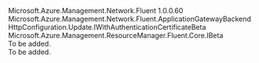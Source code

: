 <Type Name="IWithAuthenticationCertificate" FullName="Microsoft.Azure.Management.Network.Fluent.ApplicationGatewayBackendHttpConfiguration.Update.IWithAuthenticationCertificate">
  <TypeSignature Language="C#" Value="public interface IWithAuthenticationCertificate : Microsoft.Azure.Management.Network.Fluent.ApplicationGatewayBackendHttpConfiguration.Update.IWithAuthenticationCertificateBeta, Microsoft.Azure.Management.ResourceManager.Fluent.Core.IBeta" />
  <TypeSignature Language="ILAsm" Value=".class public interface auto ansi abstract IWithAuthenticationCertificate implements class Microsoft.Azure.Management.Network.Fluent.ApplicationGatewayBackendHttpConfiguration.Update.IWithAuthenticationCertificateBeta, class Microsoft.Azure.Management.ResourceManager.Fluent.Core.IBeta" />
  <TypeSignature Language="DocId" Value="T:Microsoft.Azure.Management.Network.Fluent.ApplicationGatewayBackendHttpConfiguration.Update.IWithAuthenticationCertificate" />
  <TypeSignature Language="VB.NET" Value="Public Interface IWithAuthenticationCertificate&#xA;Implements IBeta, IWithAuthenticationCertificateBeta" />
  <TypeSignature Language="F#" Value="type IWithAuthenticationCertificate = interface&#xA;    interface IWithAuthenticationCertificateBeta&#xA;    interface IBeta" />
  <AssemblyInfo>
    <AssemblyName>Microsoft.Azure.Management.Network.Fluent</AssemblyName>
    <AssemblyVersion>1.0.0.60</AssemblyVersion>
  </AssemblyInfo>
  <Interfaces>
    <Interface>
      <InterfaceName>Microsoft.Azure.Management.Network.Fluent.ApplicationGatewayBackendHttpConfiguration.Update.IWithAuthenticationCertificateBeta</InterfaceName>
    </Interface>
    <Interface>
      <InterfaceName>Microsoft.Azure.Management.ResourceManager.Fluent.Core.IBeta</InterfaceName>
    </Interface>
  </Interfaces>
  <Docs>
    <summary>To be added.</summary>
    <remarks>To be added.</remarks>
  </Docs>
  <Members />
</Type>